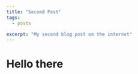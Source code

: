 ```yaml
---
title: "Second Post"
tags:
  - posts

excerpt: "My second blog post on the internet"
---
```


# Hello there
